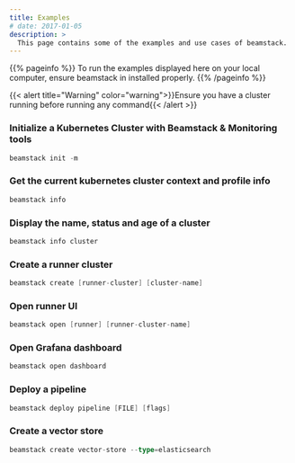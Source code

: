 ```yaml
---
title: Examples
# date: 2017-01-05
description: >
  This page contains some of the examples and use cases of beamstack.
---
```


{{% pageinfo %}}
To run the examples displayed here on your local computer, ensure beamstack in installed properly.
{{% /pageinfo %}}

{{< alert  title="Warning" color="warning">}}Ensure you have a cluster running before running any command{{< /alert >}}

### Initialize a Kubernetes Cluster with Beamstack & Monitoring tools

``` go
beamstack init -m
```

### Get the current kubernetes cluster context and profile info

``` go
beamstack info
```

### Display the name, status and age of a cluster

``` go
beamstack info cluster
```

### Create a runner cluster

``` go
beamstack create [runner-cluster] [cluster-name]
```

### Open runner UI

``` go
beamstack open [runner] [runner-cluster-name]
```

### Open Grafana dashboard

``` go
beamstack open dashboard
```

### Deploy a pipeline

``` go
beamstack deploy pipeline [FILE] [flags]
```

### Create a vector store

``` go
beamstack create vector-store --type=elasticsearch
```
